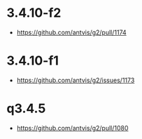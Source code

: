 # 3.4.10-f2
- https://github.com/antvis/g2/pull/1174

# 3.4.10-f1
- https://github.com/antvis/g2/issues/1173

# q3.4.5
- https://github.com/antvis/g2/pull/1080